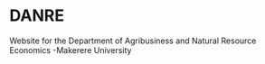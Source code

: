 # DANRE
Website for the Department of Agribusiness and Natural Resource Economics -Makerere University
